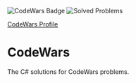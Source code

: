 ![CodeWars Badge](https://www.codewars.com/users/SimeonIksanov/badges/micro)
![Solved Problems](https://img.shields.io/badge/Solved%20Problems-133-green)

[CodeWars Profile](https://www.codewars.com/users/SimeonIksanov/)

# CodeWars
The C# solutions for CodeWars problems.
